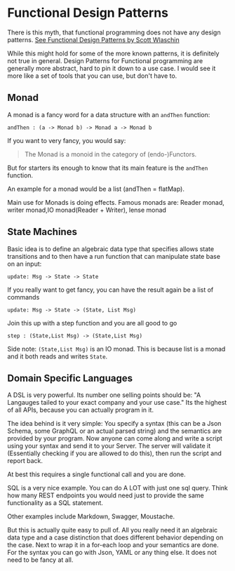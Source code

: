 # Functional Design Patterns

There is this myth, that functional programming does not have any design patterns. [See Functional Design Patterns by Scott Wlaschin](https://www.youtube.com/watch?v=srQt1NAHYC0)

While this might hold for some of the more known patterns, it is definitely not true in general.
Design Patterns for Functional programming are generally more abstract, hard to pin it down to a use case. I would see it more like a set of tools that you can use, but don't have to.

## Monad

A monad is a fancy word for a data structure with an `andThen` function:

```
andThen : (a -> Monad b) -> Monad a -> Monad b
```

If you want to very fancy, you would say: 

> The Monad is a monoid in the category of (endo-)Functors.

But for starters its enough to know that its main feature is the `andThen` function.

An example for a monad would be a list (andThen = flatMap).

Main use for Monads is doing effects. Famous monads are: Reader monad, writer monad,IO monad(Reader + Writer), lense monad

## State Machines

Basic idea is to define an algebraic data type that specifies allows state transitions and to then have a run function that can manipulate state base on an input:

```
update: Msg -> State -> State
```

If you really want to get fancy, you can have the result again be a list of commands

```
update: Msg -> State -> (State, List Msg)
```

Join this up with a step function and you are all good to go

```
step : (State,List Msg) -> (State,List Msg)
```

Side note: `(State,List Msg)` is an IO monad. This is because list is a monad and it both reads and writes `State`.

## Domain Specific Languages

A DSL is very powerful. Its number one selling points should be: "A Langauges tailed to your exact company and your use case." Its the highest of all APIs, because you can actually program in it.

The idea behind is it very simple: You specify a syntax (this can be a Json Schema, some GraphQL or an actual parsed string) and the semantics are provided by your program. Now anyone can come along and write a script using your syntax and send it to your Server. The server will validate it (Essentially checking if you are allowed to do this), then run the script and report back.

At best this requires a single functional call and you are done.

SQL is a very nice example. You can do A LOT with just one sql query. Think how many REST endpoints you would need just to provide the same functionality as a SQL statement.

Other examples include Markdown, Swagger, Moustache.

But this is actually quite easy to pull of. All you really need it an algebraic data type and a case distinction that does different behavior depending on the case. Next to wrap it in a for-each loop and your semantics are done. For the syntax you can go with Json, YAML or any thing else. It does not need to be fancy at all.
